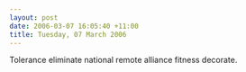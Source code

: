 ```yaml
---
layout: post
date: 2006-03-07 16:05:40 +11:00
title: Tuesday, 07 March 2006
---
```


Tolerance eliminate national remote alliance fitness decorate.
